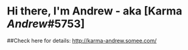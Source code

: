 # Hi there, I'm Andrew - aka [Karma  _Andrew_#5753]

##Check here for details: http://karma-andrew.somee.com/

